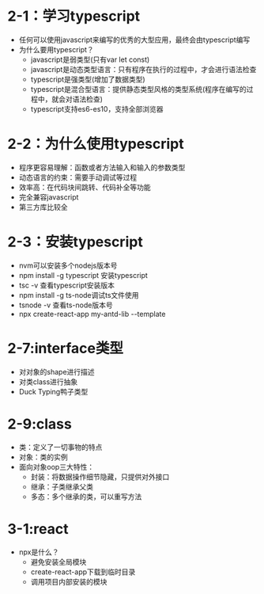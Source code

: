 # 2-1：学习typescript
  - 任何可以使用javascript来编写的优秀的大型应用，最终会由typescript编写
  - 为什么要用typescript？
    - javascript是弱类型(只有var let const)
    - javascript是动态类型语言：只有程序在执行的过程中，才会进行语法检查
    - typescript是强类型(增加了数据类型)
    - typescript是混合型语言：提供静态类型风格的类型系统(程序在编写的过程中，就会对语法检查)
    - typescript支持es6-es10，支持全部浏览器
# 2-2：为什么使用typescript
  - 程序更容易理解：函数或者方法输入和输入的参数类型
  - 动态语言的约束：需要手动调试等过程
  - 效率高：在代码块间跳转、代码补全等功能
  - 完全兼容javascript
  - 第三方库比较全
# 2-3：安装typescript
  - nvm可以安装多个nodejs版本号
  - npm install -g typescript 安装typescript
  - tsc -v 查看typescript安装版本
  - npm install -g ts-node调试ts文件使用
  - tsnode -v 查看ts-node版本号
  - npx create-react-app my-antd-lib 
  --template 

# 2-7:interface类型
  - 对对象的shape进行描述
  - 对类class进行抽象
  - Duck Typing鸭子类型

# 2-9:class
  - 类：定义了一切事物的特点
  - 对象：类的实例
  - 面向对象oop三大特性：
    - 封装：将数据操作细节隐藏，只提供对外接口
    - 继承：子类继承父类
    - 多态：多个继承的类，可以重写方法

# 3-1:react
  - npx是什么？
    - 避免安装全局模块
    - create-react-app下载到临时目录
    - 调用项目内部安装的模块
    
